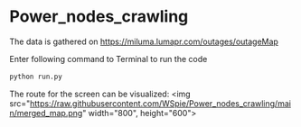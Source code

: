 # Power_nodes_crawling

The data is gathered on https://miluma.lumapr.com/outages/outageMap

Enter following command to Terminal to run the code
```bash script
python run.py
```

The route for the screen can be visualized:
<img src="https://raw.githubusercontent.com/WSpie/Power_nodes_crawling/main/merged_map.png" width="800", height="600">
